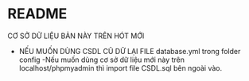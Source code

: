 # README
 CƠ SỞ DỮ LIỆU BẢN NÀY TRÊN HÓT MỚI
- NẾU MUỐN DÙNG CSDL CŨ DỮ LẠI FILE database.yml trong folder config
-Nếu muốn dùng cơ sở dữ liệu mới này trên localhost/phpmyadmin thì import  file CSDL.sql bên ngoài vào.
